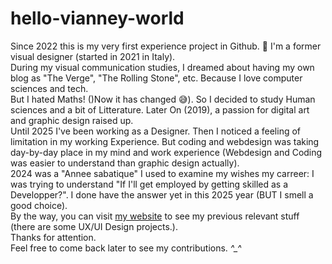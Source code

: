 # hello-vianney-world
Since 2022 this is my very first experience project in Github. 🙂
I'm a former visual designer (started in 2021 in Italy).
<br> During my visual communication studies, I dreamed about having my own blog as "The Verge", "The Rolling Stone", etc. Because I love computer sciences and tech. 
<br>But I hated Maths! ()Now it has changed 😅). So I decided to study Human sciences and a bit of Litterature. Later On (2019), a passion for digital art and graphic design raised up.
<br>Until 2025 I've been working as a Designer. Then I noticed a feeling of limitation in my working Experience. But coding and webdesign was taking day-by-day place in my mind and work experience (Webdesign and Coding was easier to understand than graphic design actually). 
<br>2024 was a "Annee sabatique" I used to examine my wishes my carreer: I was trying to understand "If I'll get employed by getting skilled as a Developper?". I done have the answer yet in this 2025 year (BUT I smell a good choice).
<br>By the way, you can visit [my website](https://kanahvianney.com) to see my previous relevant stuff (there are some UX/UI Design projects.).
<br> Thanks for attention.
<br> Feel free to come back later to see my contributions. *^_^*
  

